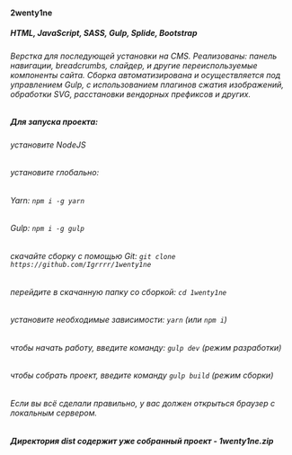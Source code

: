 #### 2wenty1ne

##### HTML, JavaScript, SASS, Gulp, Splide, Bootstrap

###### Верстка для последующей установки на CMS. Реализованы: панель навигации, breadcrumbs, слайдер, и другие переиспользуемые компоненты сайта. Сборка автоматизирована и осуществляется под управлением Gulp, с использованием плагинов сжатия изображений, обработки SVG, расстановки вендорных префиксов и других.

##### Для запуска проекта:

###### установите NodeJS

###### установите глобально:

###### Yarn: `npm i -g yarn`

###### Gulp: `npm i -g gulp`

###### скачайте сборку с помощью Git: `git clone https://github.com/Igrrrr/1wenty1ne`

###### перейдите в скачанную папку со сборкой: `cd 1wenty1ne`

###### установите необходимые зависимости: `yarn` (или `npm i`)

###### чтобы начать работу, введите команду: `gulp dev` (режим разработки)

###### чтобы собрать проект, введите команду `gulp build` (режим сборки)

###### Если вы всё сделали правильно, у вас должен открыться браузер с локальным сервером.

##### Директория dist содержит уже собранный проект - 1wenty1ne.zip
